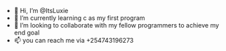 - 👋 Hi, I’m @ItsLuxie
- 🌱 I’m currently learning c as my first program
- 💞️ I’m looking to collaborate with my fellow programmers to achieve my end goal
- 📫 you can reach me via +254743196273

<!---
ItsLuxie/ItsLuxie is a ✨ special ✨ repository because its `README.md` (this file) appears on your GitHub profile.
You can click the Preview link to take a look at your changes.
--->
